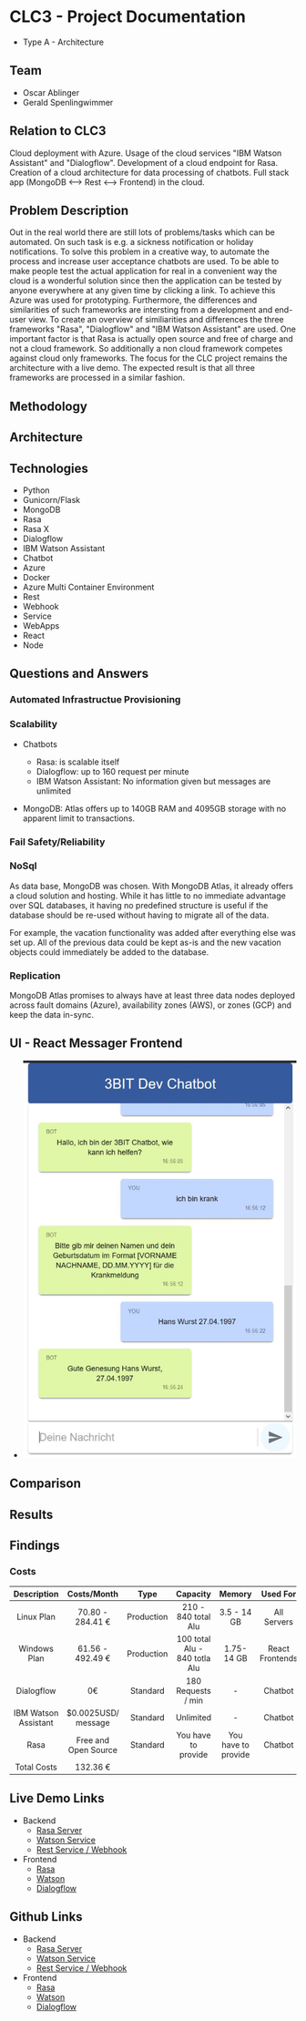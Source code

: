 # CLC3 - Project Documentation
- Type A - Architecture
## Team
- Oscar Ablinger
- Gerald Spenlingwimmer

## Relation to CLC3
Cloud deployment with Azure.
Usage of the cloud services "IBM Watson Assistant" and "Dialogflow".
Development of a cloud endpoint for Rasa.
Creation of a cloud architecture for data processing of chatbots.
Full stack app (MongoDB <--> Rest <--> Frontend) in the cloud. 

## Problem Description
Out in the real world there are still lots of problems/tasks which can be automated.
On such task is e.g. a sickness notification or holiday notifications. To solve this problem in a creative way, to automate the process and increase user acceptance chatbots are used. 
To be able to make people test the actual application for real in a convenient way the cloud is a wonderful solution since then the application can be tested by anyone everywhere at any given time by clicking a link. To achieve this Azure was used for prototyping. Furthermore, the differences and similarities of such frameworks are intersting from a development and end-user view. To create an overview of similiarities and differences the three frameworks "Rasa", "Dialogflow" and "IBM Watson Assistant" are used. One important factor is that Rasa is actually open source and free of charge and not a cloud framework. So additionally a non cloud framework competes against cloud only frameworks. The focus for the CLC project remains the architecture with a live demo. The expected result is that all three frameworks are processed in a similar fashion.

## Methodology


## Architecture


## Technologies
- Python
- Gunicorn/Flask
- MongoDB
- Rasa
- Rasa X
- Dialogflow
- IBM Watson Assistant
- Chatbot
- Azure
- Docker
- Azure Multi Container Environment
- Rest
- Webhook
- Service
- WebApps
- React
- Node

## Questions and Answers
### Automated Infrastructue Provisioning

### Scalability
- Chatbots
  - Rasa: is scalable itself
  - Dialogflow: up to 160 request per minute
  - IBM Watson Assistant: No information given but messages are unlimited

- MongoDB: Atlas offers up to 140GB RAM and 4095GB storage with no
    apparent limit to transactions.

### Fail Safety/Reliability

### NoSql

As data base, MongoDB was chosen.
With MongoDB Atlas, it already offers a cloud solution and hosting.
While it has little to no immediate advantage over SQL databases,
it having no predefined structure is useful if the database should be
re-used without having to migrate all of the data.

For example, the vacation functionality was added after everything else was
set up.
All of the previous data could be kept as-is and the new vacation objects
could immediately be added to the database.

### Replication

<!-- TODO: Add more about Replication in Azure -->

MongoDB Atlas promises to always have at least three data nodes deployed across
fault domains (Azure), availability zones (AWS), or zones (GCP) and keep the
data in-sync.

## UI - React Messager Frontend

- ![](https://github.com/classProgrammer/horus_frontend/blob/master/frontend.JPG)

## Comparison

## Results

## Findings

### Costs
| Description   |      Costs/Month | Type | Capacity | Memory | Used For |
|:-------------:| :-------------: | :-------------: | :-------------: | :-------------: | :-------------: |
| Linux Plan | 70.80 - 284.41 €  | Production | 210 - 840 total Alu  | 3.5 - 14 GB | All Servers |
| Windows Plan | 61.56 - 492.49 €   | Production | 100 total Alu - 840 totla Alu | 1.75-14 GB | React Frontends
| Dialogflow | 0€ | Standard | 180 Requests / min | - | Chatbot |
| IBM Watson Assistant | $0.0025USD/ message | Standard | Unlimited | - | Chatbot |
| Rasa | Free and Open Source | Standard | You have to provide | You have to provide | Chatbot |
| Total Costs | 132.36 €


## Live Demo Links
- Backend
  - [Rasa Server](https://3-banken-it-nlp-server.azurewebsites.net/)
  - [Watson Service](https://3-banken-it-watson-server.azurewebsites.net/)
  - [Rest Service / Webhook](https://3-banken-it-webhook.azurewebsites.net/)
- Frontend
  - [Rasa](https://3-banken-it-chatbot.azurewebsites.net/)
  - [Watson](https://3-banken-it-chatbot-watson.azurewebsites.net/)
  - [Dialogflow](https://3bitdialogflow.azurewebsites.net/)

## Github Links
- Backend
  - [Rasa Server](https://github.com/classProgrammer/horus)
  - [Watson Service](https://github.com/classProgrammer/horus_watson_server)
  - [Rest Service / Webhook](https://github.com/classProgrammer/horus_resteasy)
- Frontend 
  - [Rasa](https://github.com/classProgrammer/horus_frontend)
  - [Watson](https://github.com/classProgrammer/horus_watson_frontend)
  - [Dialogflow](https://github.com/classProgrammer/horus_dialogflow)
